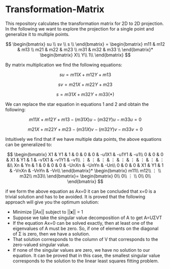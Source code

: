 # Transformation-Matrix
This repository calculates the transformation matrix for 2D to 2D projection. In the following we want to explore the projection for a single point and generalize it to multiple points.


$$ \begin{bmatrix} 
   su \\
   sv \\
   s \\
   \end{bmatrix} = 
   \begin{bmatrix}
   m11 & m12 & m13 \\
   m21 & m22 & m23 \\
   m31 & m32 & m33 \\
   \end{bmatrix}*
   \begin{bmatrix}
   X\\
   Y\\
   1\\
   \end{bmatrix}
$$

By matrix multiplication we find the following equations:

```math
su = m11 X + m12Y + m13
```
```math
sv = m21X + m22Y + m23
```
```math
s = m31X + m32Y + m33  (*)
```

We can replace the star equation in equations 1 and 2 and obtain the following:
```math
m11 X + m12Y + m13 - (m31X)u - (m32Y)u - m33u = 0
```
```math
m21X + m22Y + m23 - (m31X)v - (m32Y)v - m33v = 0
```
Intuitively we find that if we have multiple data points, the above equations can be generalized to:

$$ 
   \begin{bmatrix}
   X1 & Y1 & 1 & 0 & 0 & 0 & -u1X1 & -u1Y1 & -u1\\
   0 & 0 & 0 & X1 & Y1 & 1 & -v1X1 & -v1Y1 & -v1\\
   ⋮ & ⋮ & ⋮ & ⋮ & ⋮ & ⋮ & ⋮ & ⋮ & ⋮ &\\
   Xn & Yn & 1 & 0 & 0 & 0 & -UnXn & -UnYn & -Un\\
   0 & 0 & 0 & X1 & Y1 & 1 & -VnXn & -VnYn & -Vn\\
   \end{bmatrix}*
   \begin{bmatrix}
   m11\\
   m12\\
   ⋮ \\
   m32\\
   m33\\
   \end{bmatrix}=
   \begin{bmatrix}
   0\\
   0\\
   ⋮ \\
   0\\
   0\\
   \end{bmatrix}
$$

if we form the above equation as Ax=0 it can be concluded that x=0 is a trivial solution and has to be avoided. It is proved that the following approach will give you the optimum solution:
- Minimize ||Ax|| subject to ||𝐱|| = 1
- Suppose we take the singular value decomposition of A to get A=UΣVT
- If the equation Ax=0 can be solved exactly, then at least one of the eigenvalues of A must be zero. So, if one of elements on the diagonal of Σ is zero, then we have a solution.
- That solution corresponds to the column of V that corresponds to the zero-valued singular value.
- If none of the singular values are zero, we have no solution to our equation. It can be proved that in this case, the smallest singular value corresponds to the solution to the linear least squares fitting problem.






